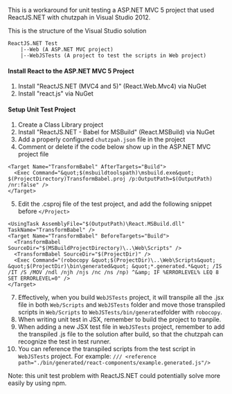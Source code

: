 This is a workaround for unit testing a ASP.NET MVC 5 project that used ReactJS.NET with chutzpah in Visual Studio 2012.

This is the structure of the Visual Studio solution
```
ReactJS.NET Test
    |--Web (A ASP.NET MVC project)
    |--WebJSTests (A project to test the scripts in Web project)
```

#### Install React to the ASP.NET MVC 5 Project
1. Install "ReactJS.NET (MVC4 and 5)" (React.Web.Mvc4) via NuGet 
2. Install "react.js" via NuGet

#### Setup Unit Test Project
1. Create a Class Library project
2. Install "ReactJS.NET - Babel for MSBuild" (React.MSBuild) via NuGet
3. Add a properly configured `chutzpah.json` file in the project
4.  Comment or delete if the code below show up in the ASP.NET MVC project file

```
<Target Name="TransformBabel" AfterTargets="Build">
  <Exec Command="&quot;$(msbuildtoolspath)\msbuild.exe&quot; $(ProjectDirectory)TransformBabel.proj /p:OutputPath=$(OutputPath) /nr:false" />
</Target>
```

5. Edit the .csproj file of the test project, and add the following snippet before `</Project>`

```
<UsingTask AssemblyFile="$(OutputPath)\React.MSBuild.dll" TaskName="TransformBabel" />
<Target Name="TransformBabel" BeforeTargets="Build">
  <TransformBabel SourceDir="$(MSBuildProjectDirectory)\..\Web\Scripts" />
  <TransformBabel SourceDir="$(ProjectDir)" />
  <Exec Command="(robocopy &quot;$(ProjectDir)\..\Web\Scripts&quot; &quot;$(ProjectDir)\bin\generated&quot; &quot;*.generated.*&quot; /IS /IT /S /MOV /ndl /njh /njs /nc /ns /np) ^&amp; IF %ERRORLEVEL% LEQ 8 SET ERRORLEVEL=0" />
</Target>
```

7. Effectively, when you build `WebJSTests` project, it will transpile all the .jsx file in both `Web/Scripts` and `WebJSTests` folder and move those transpiled scripts in `Web/Scripts` to `WebJSTests/bin/generated`folder with `robocopy`.
8. When writing unit test in JSX, remember to build the project to tranpile.
9. When adding a new JSX test file in `WebJSTests` project, remember to add the transpiled .js file to the solution after build, so that the chutzpah can recognize the test in test runner.
10. You can reference the transpiled scripts from the test script in `WebJSTests` project. For example: `/// <reference path="./bin/generated/react-components/example.generated.js"/>`


Note: this unit test problem with ReactJS.NET could potentially solve more easily by using npm.
